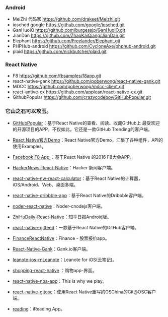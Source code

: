 ### Android
* MeiZhi 代码家  https://github.com/drakeet/Meizhi.git   
* iosched google https://github.com/google/iosched.git
* GanHuoIO https://github.com/burgessjp/GanHuoIO.git
* JianDan https://github.com/ZhaoKaiQiang/JianDan.git
* Elephant https://github.com/Freelander/Elephant.git
* PHPHub-android https://github.com/CycloneAxe/phphub-android.git 
* plaid https://github.com/nickbutcher/plaid.git


### React Native
* F8 https://github.com/fbsamples/f8app.git
* react-native-gank https://github.com/poberwong/react-native-gank.git
* MDCC https://github.com/poberwong/mdcc-client.git
* react-antive-cx  https://github.com/applean/react-native-cx.git
* GithubPopular https://github.com/crazycodeboy/GitHubPopular.git

### 它山之石可以攻玉。  

* [GitHubPopular](https://github.com/crazycodeboy/GitHubPopular)：基于React Native的查看、阅读、收藏GitHub上 最受欢迎的开源项目的APP，不仅如此，它还是一款GitHub Trending的客户端。
* [React Native官方Demo](https://github.com/facebook/react-native/tree/master/Examples)：React Native官方Demo，汇集了各种组件，API的使用Examples。
* [Facebook F8 App ](https://github.com/fbsamples/f8app)：基于React Native 的2016 F8大会APP。
* [HackerNews-React-Native](https://github.com/iSimar/HackerNews-React-Native)：Hacker 新闻客户端。
* [react-native-nw-react-calculator](https://github.com/benoitvallon/react-native-nw-react-calculator)：基于React Native的计算器，iOS/Android、Web、桌面多端。
* [react-native-dribbble-app](https://github.com/catalinmiron/react-native-dribbble-app)：基于React Native的Dribbble客户端。
* [noder-react-native](https://github.com/soliury/noder-react-native)：Noder-cnodejs客户端。
* [ZhiHuDaily-React-Native](https://github.com/race604/ZhiHuDaily-React-Native)：知乎日报Android版。
* [react-native-gitfeed](https://github.com/xiekw2010/react-native-gitfeed)：一款基于React Native的GitHub客户端。

* [FinanceReactNative](https://github.com/7kfpun/FinanceReactNative)：Finance - 股票报价app。
* [React-Native-Gank](https://github.com/Bob1993/React-Native-Gank)：Gank.io客户端。
* [leanote-ios-rnLeanote](https://github.com/leanote/leanote-ios-rn)：Leanote for iOS(云笔记)。
* [shopping-react-native](https://github.com/bigsui/shopping-react-native) ：购物app-界面。
* [react-native-nba-app](https://github.com/wwayne/react-native-nba-app)：This is why we play。
* [react-native-gitosc](http://git.oschina.net/rplees/react-native-gitosc)：使用React Native重写的OSChina的Git@OSC客户端。
* [reading](https://github.com/attentiveness/reading)：iReading App。
